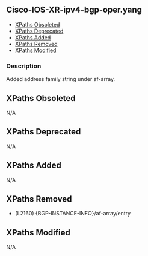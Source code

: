 ## Cisco-IOS-XR-ipv4-bgp-oper.yang

- [XPaths Obsoleted](#xpaths-obsoleted)
- [XPaths Deprecated](#xpaths-deprecated)
- [XPaths Added](#xpaths-added)
- [XPaths Removed](#xpaths-removed)
- [XPaths Modified](#xpaths-modified)

### Description

Added address family string under af-array.

## XPaths Obsoleted

N/A

## XPaths Deprecated

N/A

## XPaths Added

N/A

## XPaths Removed

- (L2160)	{BGP-INSTANCE-INFO}/af-array/entry

## XPaths Modified

N/A

